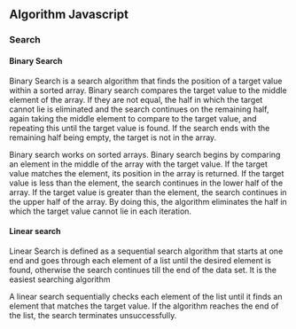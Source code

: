 ## Algorithm Javascript

### Search

#### Binary Search
Binary Search is a search algorithm that finds the position of a target value within a sorted array. Binary search compares the target value to the middle element of the array. If they are not equal, the half in which the target cannot lie is eliminated and the search continues on the remaining half, again taking the middle element to compare to the target value, and repeating this until the target value is found. If the search ends with the remaining half being empty, the target is not in the array.

Binary search works on sorted arrays. Binary search begins by comparing an element in the middle of the array with the target value. If the target value matches the element, its position in the array is returned. If the target value is less than the element, the search continues in the lower half of the array. If the target value is greater than the element, the search continues in the upper half of the array. By doing this, the algorithm eliminates the half in which the target value cannot lie in each iteration.

#### Linear search
Linear Search is defined as a sequential search algorithm that starts at one end and goes through each element of a list until the desired element is found, otherwise the search continues till the end of the data set. It is the easiest searching algorithm

A linear search sequentially checks each element of the list until it finds an element that matches the target value. If the algorithm reaches the end of the list, the search terminates unsuccessfully.
